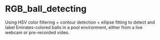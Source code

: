 # RGB_ball_detecting
Using HSV color filtering + contour detection + ellipse fitting to detect and label Emirates-colored balls in a pool environment, either from a live webcam or pre-recorded video.

